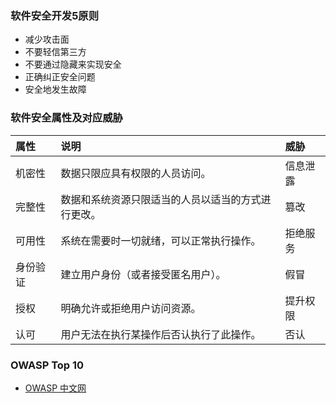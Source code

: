 ### 软件安全开发5原则

* 减少攻击面 
* 不要轻信第三方
* 不要通过隐藏来实现安全 
* 正确纠正安全问题 
* 安全地发生故障 

### 软件安全属性及对应威胁

| **属性** | **说明**                                           | 威胁     |
| :------- | :------------------------------------------------- | :------- |
| 机密性   | 数据只限应具有权限的人员访问。                     | 信息泄露 |
| 完整性   | 数据和系统资源只限适当的人员以适当的方式进行更改。 | 篡改     |
| 可用性   | 系统在需要时一切就绪，可以正常执行操作。           | 拒绝服务 |
| 身份验证 | 建立用户身份（或者接受匿名用户）。                 | 假冒     |
| 授权     | 明确允许或拒绝用户访问资源。                       | 提升权限 |
| 认可     | 用户无法在执行某操作后否认执行了此操作。           | 否认     |

### OWASP Top 10

* [OWASP 中文网](http://www.owasp.org.cn/owasp-project/2017-owasp-top-10)
